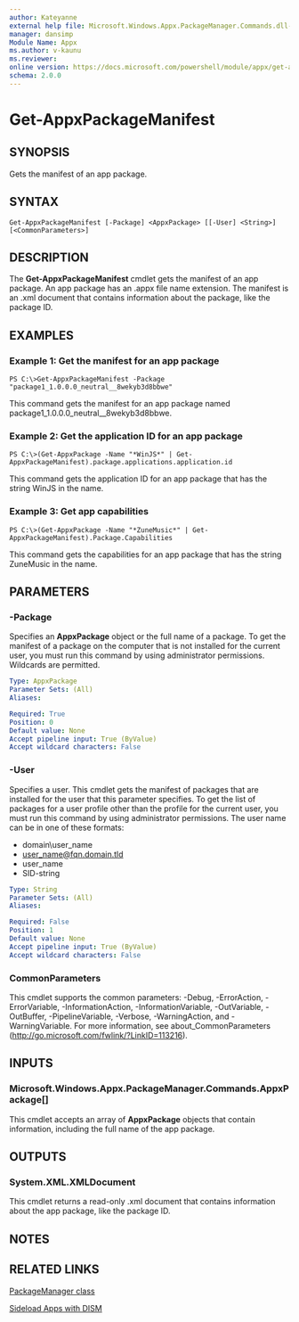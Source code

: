 ```yaml
---
author: Kateyanne
external help file: Microsoft.Windows.Appx.PackageManager.Commands.dll-Help.xml
manager: dansimp
Module Name: Appx
ms.author: v-kaunu
ms.reviewer: 
online version: https://docs.microsoft.com/powershell/module/appx/get-appxpackagemanifest?view=windowsserver2012-ps&wt.mc_id=ps-gethelp
schema: 2.0.0
---
```


# Get-AppxPackageManifest

## SYNOPSIS
Gets the manifest of an app package.

## SYNTAX

```
Get-AppxPackageManifest [-Package] <AppxPackage> [[-User] <String>] [<CommonParameters>]
```

## DESCRIPTION
The **Get-AppxPackageManifest** cmdlet gets the manifest of an app package.
An app package has an .appx file name extension.
The manifest is an .xml document that contains information about the package, like the package ID.

## EXAMPLES

### Example 1: Get the manifest for an app package
```
PS C:\>Get-AppxPackageManifest -Package "package1_1.0.0.0_neutral__8wekyb3d8bbwe"
```

This command gets the manifest for an app package named package1_1.0.0.0_neutral__8wekyb3d8bbwe.

### Example 2: Get the application ID for an app package
```
PS C:\>(Get-AppxPackage -Name "*WinJS*" | Get-AppxPackageManifest).package.applications.application.id
```

This command gets the application ID for an app package that has the string WinJS in the name.

### Example 3: Get app capabilities
```
PS C:\>(Get-AppxPackage -Name "*ZuneMusic*" | Get-AppxPackageManifest).Package.Capabilities
```

This command gets the capabilities for an app package that has the string ZuneMusic in the name.

## PARAMETERS

### -Package
Specifies an **AppxPackage** object or the full name of a package.
To get the manifest of a package on the computer that is not installed for the current user, you must run this command by using administrator permissions.
Wildcards are permitted.

```yaml
Type: AppxPackage
Parameter Sets: (All)
Aliases: 

Required: True
Position: 0
Default value: None
Accept pipeline input: True (ByValue)
Accept wildcard characters: False
```

### -User
Specifies a user.
This cmdlet gets the manifest of packages that are installed for the user that this parameter specifies.
To get the list of packages for a user profile other than the profile for the current user, you must run this command by using administrator permissions.
The user name can be in one of these formats: 

- domain\user_name
- user_name@fqn.domain.tld
- user_name
- SID-string

```yaml
Type: String
Parameter Sets: (All)
Aliases: 

Required: False
Position: 1
Default value: None
Accept pipeline input: True (ByValue)
Accept wildcard characters: False
```

### CommonParameters
This cmdlet supports the common parameters: -Debug, -ErrorAction, -ErrorVariable, -InformationAction, -InformationVariable, -OutVariable, -OutBuffer, -PipelineVariable, -Verbose, -WarningAction, and -WarningVariable. For more information, see about_CommonParameters (http://go.microsoft.com/fwlink/?LinkID=113216).

## INPUTS

### Microsoft.Windows.Appx.PackageManager.Commands.AppxPackage[]
This cmdlet accepts an array of **AppxPackage** objects that contain information, including the full name of the app package.

## OUTPUTS

### System.XML.XMLDocument
This cmdlet returns a read-only .xml document that contains information about the app package, like the package ID.

## NOTES

## RELATED LINKS

[PackageManager class](https://go.microsoft.com/fwlink/?LinkId=245447)

[Sideload Apps with DISM](https://go.microsoft.com/fwlink/?LinkID=231020)

